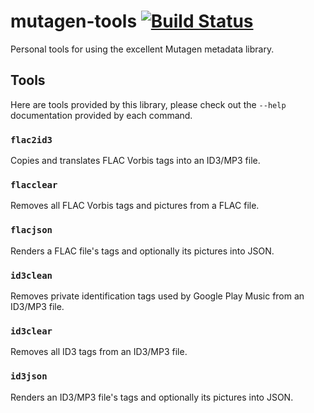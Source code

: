 # mutagen-tools [![Build Status][svg-travis]][travis]

Personal tools for using the excellent Mutagen metadata library.

## Tools

Here are tools provided by this library, please check out the `--help` documentation provided by each command.

### `flac2id3`

Copies and translates FLAC Vorbis tags into an ID3/MP3 file.

### `flacclear`

Removes all FLAC Vorbis tags and pictures from a FLAC file.

### `flacjson`

Renders a FLAC file's tags and optionally its pictures into JSON.

### `id3clean`

Removes private identification tags used by Google Play Music from an ID3/MP3 file.

### `id3clear`

Removes all ID3 tags from an ID3/MP3 file.

### `id3json`

Renders an ID3/MP3 file's tags and optionally its pictures into JSON.


 [svg-travis]: https://travis-ci.org/naftulikay/mutagen-tools.svg?branch=master
 [travis]: https://travis-ci.org/naftulikay/mutagen-tools
